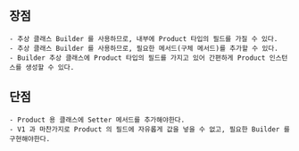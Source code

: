 ## 장점
    - 추상 클래스 Builder 를 사용하므로, 내부에 Product 타입의 필드를 가질 수 있다.
    - 추상 클래스 Builder 를 사용하므로, 필요한 메서드(구체 메서드)를 추가할 수 있다.
    - Builder 추상 클래스에 Product 타입의 필드를 가지고 있어 간편하게 Product 인스턴스를 생성할 수 있다.
## 단점
    - Product 용 클래스에 Setter 메서드를 추가해야한다.
    - V1 과 마찬가지로 Product 의 필드에 자유롭게 값을 넣을 수 없고, 필요한 Builder 를 구현해야한다.
